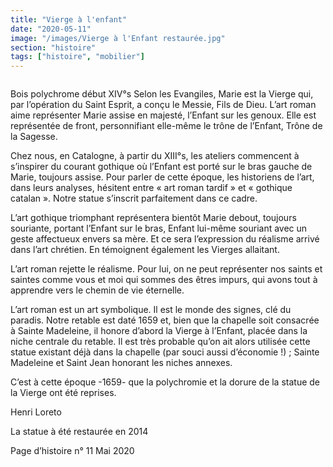 ```yaml
---
title: "Vierge à l'enfant"
date: "2020-05-11"
image: "/images/Vierge à l'Enfant restaurée.jpg"
section: "histoire"
tags: ["histoire", "mobilier"]
---
```


<img
alt
class="article-img-center"
src="/images/mobilier/Visage_vierge_avt_restauration.JPG"
/>

Bois polychrome début XIV°s
Selon les Evangiles, Marie est la Vierge qui, par l’opération du Saint Esprit, a conçu le Messie, Fils de Dieu.
L’art roman aime représenter Marie assise en majesté, l’Enfant sur les genoux. Elle est représentée de front, personnifiant elle-même le trône de l’Enfant, Trône de la Sagesse.

Chez nous, en Catalogne, à partir du XIII°s, les ateliers commencent à s’inspirer du courant gothique où l’Enfant est porté sur le bras gauche de Marie, toujours assise. Pour parler de cette époque, les historiens de l’art, dans leurs analyses, hésitent entre « art roman tardif » et « gothique catalan ». Notre statue s’inscrit parfaitement dans ce cadre.

L’art gothique triomphant représentera bientôt Marie debout, toujours souriante, portant l’Enfant sur le bras, Enfant lui-même souriant avec un geste affectueux envers sa mère. Et ce sera l’expression du réalisme arrivé dans l’art chrétien. En témoignent également les Vierges allaitant.

L’art roman rejette le réalisme. Pour lui, on ne peut représenter nos saints et saintes comme vous et moi qui sommes des êtres impurs, qui avons tout à apprendre vers le chemin de vie éternelle.

L’art roman est un art symbolique. Il est le monde des signes, clé du paradis.
Notre retable est daté 1659 et, bien que la chapelle soit consacrée à Sainte Madeleine, il honore d’abord la Vierge à l’Enfant, placée dans la niche centrale du retable. Il est très probable qu’on ait alors utilisée cette statue existant déjà dans la chapelle (par souci aussi d’économie !) ; Sainte Madeleine et Saint Jean honorant les niches annexes.

C’est à cette époque -1659- que la polychromie et la dorure de la statue de la Vierge ont été reprises.

Henri Loreto

La statue à été restaurée en 2014

Page d’histoire n° 11
Mai 2020
